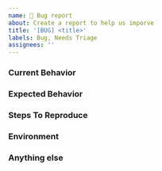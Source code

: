 ```yaml
---
name: 🐞 Bug report
about: Create a report to help us imporve
title: '[BUG] <title>'
labels: Bug, Needs Triage
assignees: ''
---
```


<!--
Note: Please search to see if an issue already exists for the bug you encountered.
-->

### Current Behavior
<!-- A concise description of what you're experiencing. -->

### Expected Behavior
<!-- A concise description of what you expected to happen. -->

### Steps To Reproduce
<!--
Example: steps to reproduce the behavior:
1. In this environment...
1. With this config...
1. Run '...'
1. See error...
-->

### Environment
<!--
Example:
- OS: Ubuntu 20.04
- Node: 13.14.0
- npm: 7.6.3
-->

### Anything else
<!--
Links? References? Anything that will give us more context about the issue that you are encountering!
-->
